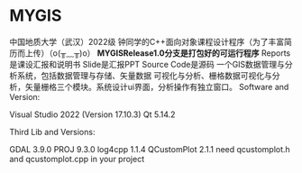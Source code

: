 # MYGIS
中国地质大学（武汉）2022级 钟同学的C++面向对象课程设计程序（为了丰富简历而上传）（o(╥﹏╥)o）
**MYGISRelease1.0分支是打包好的可运行程序**
Reports是课设汇报和说明书
Slide是汇报PPT
Source Code是源码
一个GIS数据管理与分析系统，包括数据管理与存储、矢量数据 可视化与分析、栅格数据可视化与分析，矢量栅格三个模块。系统设计ui界面，分析操作有独立窗口。
Software and Version:

Visual Studio 2022 (Version 17.10.3)
Qt 5.14.2

Third Lib and Versions:

GDAL 3.9.0
PROJ 9.3.0
log4cpp 1.1.4
QCustomPlot 2.1.1 need qcustomplot.h and qcustomplot.cpp in your project

